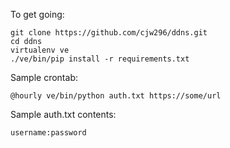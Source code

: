 To get going:

```
git clone https://github.com/cjw296/ddns.git
cd ddns
virtualenv ve
./ve/bin/pip install -r requirements.txt
```

Sample crontab:

```
@hourly ve/bin/python auth.txt https://some/url
```

Sample auth.txt contents:

```
username:password
```
